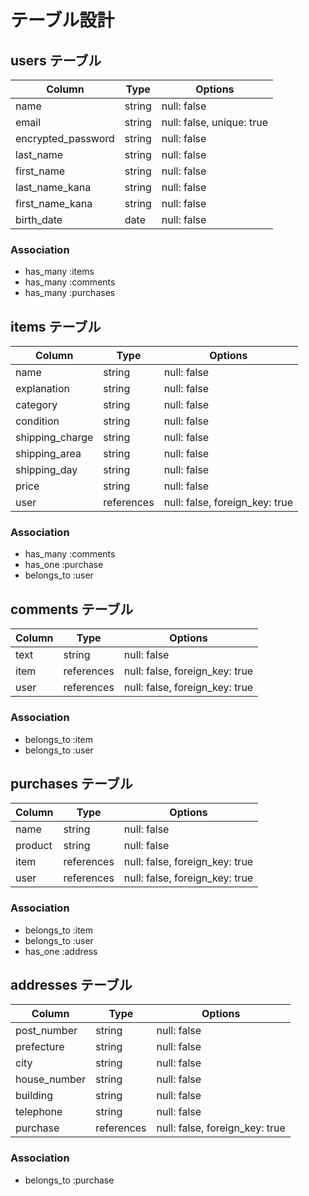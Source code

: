 
# テーブル設計

## users テーブル

| Column             | Type   | Options                   |
| ------------------ | ------ | ------------------------- |
| name               | string | null: false               |
| email              | string | null: false, unique: true |
| encrypted_password | string | null: false               |
| last_name          | string | null: false               |
| first_name         | string | null: false               |
| last_name_kana     | string | null: false               |
| first_name_kana    | string | null: false               |
| birth_date         | date   | null: false               |

### Association

- has_many :items
- has_many :comments
- has_many :purchases

## items テーブル

| Column             | Type        | Options                        |
| ------------------ | ----------- | ------------------------------ |
| name               | string      | null: false                    |
| explanation        | string      | null: false                    |
| category           | string      | null: false                    |
| condition          | string      | null: false                    |
| shipping_charge    | string      | null: false                    |
| shipping_area      | string      | null: false                    |
| shipping_day       | string      | null: false                    |
| price              | string      | null: false                    |
| user               | references  | null: false, foreign_key: true |

### Association

- has_many   :comments
- has_one    :purchase
- belongs_to :user

## comments テーブル

| Column             | Type        | Options                        |
| ------------------ | ----------- | ------------------------------ |
| text               | string      | null: false                    |
| item               | references  | null: false, foreign_key: true |
| user               | references  | null: false, foreign_key: true |

### Association

- belongs_to :item
- belongs_to :user

## purchases テーブル

| Column             | Type        | Options                        |
| ------------------ | ----------- | ------------------------------ |
| name               | string      | null: false                    |
| product            | string      | null: false                    |
| item               | references  | null: false, foreign_key: true |
| user               | references  | null: false, foreign_key: true |


### Association

- belongs_to :item
- belongs_to :user
- has_one    :address

## addresses テーブル

| Column             | Type        | Options                        |
| ------------------ | ----------- | ------------------------------ |
| post_number        | string      | null: false                    |
| prefecture         | string      | null: false                    |
| city               | string      | null: false                    |
| house_number       | string      | null: false                    |
| building           | string      | null: false                    |
| telephone          | string      | null: false                    |
| purchase           | references  | null: false, foreign_key: true |

### Association

- belongs_to :purchase

